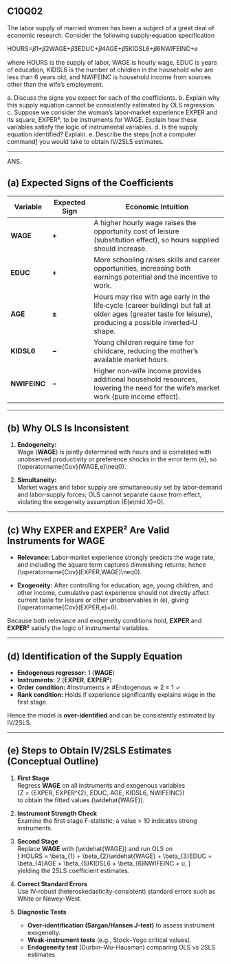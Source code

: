 ## C10Q02

The labor supply of married women has been a subject of a great deal of economic research. Consider the following supply‑equation specification

HOURS=𝛽1+𝛽2WAGE+𝛽3EDUC+𝛽4AGE+𝛽5KIDSL6+𝛽6NWIFEINC+𝑒

where HOURS is the supply of labor, WAGE is hourly wage, EDUC is years of education, KIDSL6 is the number of children in the household who are less than 6 years old, and NWIFEINC is household income from sources other than the wife’s employment.

a. Discuss the signs you expect for each of the coefficients.
b. Explain why this supply equation cannot be consistently estimated by OLS regression.
c. Suppose we consider the woman’s labor‑market experience EXPER and its square, EXPER², to be instruments for WAGE. Explain how these variables satisfy the logic of instrumental variables.
d. Is the supply equation identified? Explain.
e. Describe the steps [not a computer command] you would take to obtain IV/2SLS estimates.

----

ANS.

## (a) Expected Signs of the Coefficients

| Variable | Expected Sign | Economic Intuition |
|----------|---------------|--------------------|
| **WAGE** | **+** | A higher hourly wage raises the opportunity cost of leisure (substitution effect), so hours supplied should increase. |
| **EDUC** | **+** | More schooling raises skills and career opportunities, increasing both earnings potential and the incentive to work. |
| **AGE**  | **±** | Hours may rise with age early in the life‑cycle (career building) but fall at older ages (greater taste for leisure), producing a possible inverted‑U shape. |
| **KIDSL6** | **−** | Young children require time for childcare, reducing the mother’s available market hours. |
| **NWIFEINC** | **−** | Higher non‑wife income provides additional household resources, lowering the need for the wife’s market work (pure income effect). |

---

## (b) Why OLS Is Inconsistent

1. **Endogeneity:**  
   Wage (**WAGE**) is jointly determined with hours and is correlated with unobserved productivity or preference shocks in the error term \(e\), so \(\operatorname{Cov}(WAGE,e)\neq0\).

2. **Simultaneity:**  
   Market wages and labor supply are simultaneously set by labor‑demand and labor‑supply forces; OLS cannot separate cause from effect, violating the exogeneity assumption \(E(e\mid X)=0\).

---

## (c) Why **EXPER** and **EXPER²** Are Valid Instruments for **WAGE**

* **Relevance:** Labor‑market experience strongly predicts the wage rate, and including the square term captures diminishing returns; hence \(\operatorname{Cov}(EXPER,WAGE)\neq0\).

* **Exogeneity:** After controlling for education, age, young children, and other income, cumulative past experience should not directly affect current taste for leisure or other unobservables in \(e\), giving \(\operatorname{Cov}(EXPER,e)=0\).

Because both relevance and exogeneity conditions hold, **EXPER** and **EXPER²** satisfy the logic of instrumental variables.

---

## (d) Identification of the Supply Equation

* **Endogenous regressor:** 1 (**WAGE**)  
* **Instruments:** 2 (**EXPER**, **EXPER²**)  
* **Order condition:** #Instruments ≥ #Endogenous ⇒ 2 ≥ 1 ✓  
* **Rank condition:** Holds if experience significantly explains wage in the first stage.

Hence the model is **over‑identified** and can be consistently estimated by IV/2SLS.

---

## (e) Steps to Obtain IV/2SLS Estimates (Conceptual Outline)

1. **First Stage**  
   Regress **WAGE** on all instruments and exogenous variables  
   \(Z = \{EXPER, EXPER^{2}, EDUC, AGE, KIDSL6, NWIFEINC\}\)  
   to obtain the fitted values \(\widehat{WAGE}\).

2. **Instrument Strength Check**  
   Examine the first‑stage F‑statistic; a value > 10 indicates strong instruments.

3. **Second Stage**  
   Replace **WAGE** with \(\widehat{WAGE}\) and run OLS on  
   \[
     HOURS = \beta_{1} + \beta_{2}\widehat{WAGE} + \beta_{3}EDUC + \beta_{4}AGE
           + \beta_{5}KIDSL6 + \beta_{6}NWIFEINC + u,
   \]  
   yielding the 2SLS coefficient estimates.

4. **Correct Standard Errors**  
   Use IV‑robust (heteroskedasticity‑consistent) standard errors such as White or Newey–West.

5. **Diagnostic Tests**  
   * **Over‑identification (Sargan/Hansen J‑test)** to assess instrument exogeneity.  
   * **Weak‑instrument tests** (e.g., Stock–Yogo critical values).  
   * **Endogeneity test** (Durbin–Wu–Hausman) comparing OLS vs 2SLS estimates.
